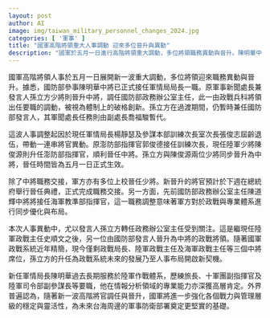 ```yaml
---
layout: post
author: AI
image: img/taiwan_military_personnel_changes_2024.jpg
categories: [ '軍事' ]
title: "國軍高階將領重大人事調動 迎來多位晉升與異動"
description: "國軍於五月一日進行高階將領重大調動，多位將領職務異動與晉升。陳明華中將接任軍情局長，孫立方晉升中將並出任政務辦公室主任。本次調整展現政戰與專業體系同步優化契機，為國軍戰力升級與未來防衛部署奠定基礎。"
---
```

國軍高階將領人事於五月一日展開新一波重大調動，多位將領迎來職務異動與晉升。據悉，國防部參事陳明華中將已正式接任軍情局局長一職。原軍事新聞處長兼發言人孫立方少將則晉升中將，調任國防部政務辦公室主任，此一由政戰兵科將領出任要職的調動，被視為體制上的破格創新。孫立方在過渡期間，仍暫時兼任國防部發言人，其軍聞處長任務則由副處長喬福駿暫代。

這波人事調整起因於現任軍情局長楊靜瑟及參謀本部訓練次長室次長張俊志屆齡退伍，帶動一連串將官異動。原澎防部指揮官郭俊德接任訓練次長，現任陸軍少將陳俊源則升任澎防部指揮官，順利晉任中將。孫立方與陳俊源兩位少將同步晉升為中將，晉任時間皆為五月一日正式生效。

除了中將職務交接，軍方亦有多位上校晉任少將。新晉升的將官預計於下週在總統府舉行晉任典禮，正式完成職務交接。另一方面，先前國防部政務辦公室主任陳道輝中將將接任海軍教準部指揮官，這一職務調整意味著軍方對於政戰與專業體系進行同步優化與布局。

本次人事異動中，尤以發言人孫立方轉任政務辦公室主任受到關注。這是繼現任陸軍政戰主任史順文之後，另一位由國防部發言人晉升為中將的政戰將領。隨著國軍政戰系統近年精簡，現今僅剩政戰局長、陸軍政戰主任及海軍政戰主任等三個中將席位，孫立方的升任為政戰系統未來的發展乃至人事布局開啟新契機。

新任軍情局長陳明華過去長期服務於陸軍作戰體系，歷練旅長、十軍團副指揮官及陸軍司令部副參謀長等要職，他在情報分析領域的專業能力亦深獲高層肯定。外界普遍認為，隨著新一波高階將官調任與晉升，國軍將進一步強化各個戰力與管理層級的穩定與靈活性，為未來台海周邊的軍事防衛部署奠定更堅實的基礎。